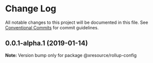 # Change Log

All notable changes to this project will be documented in this file.
See [Conventional Commits](https://conventionalcommits.org) for commit guidelines.

## 0.0.1-alpha.1 (2019-01-14)

**Note:** Version bump only for package @xresource/rollup-config
